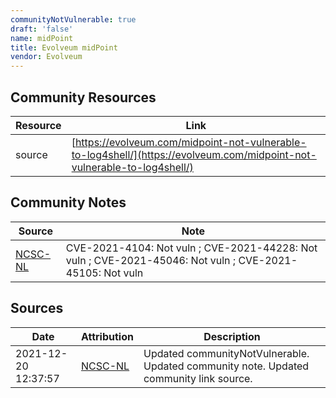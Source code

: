 ```yaml
---
communityNotVulnerable: true
draft: 'false'
name: midPoint
title: Evolveum midPoint
vendor: Evolveum
---
```



## Community Resources
| Resource | Link |
| --- | --- |
| source | [https://evolveum.com/midpoint-not-vulnerable-to-log4shell/](https://evolveum.com/midpoint-not-vulnerable-to-log4shell/) |

## Community Notes
| Source | Note |
| --- | --- |
| [NCSC-NL](https://github.com/NCSC-NL/log4shell/blob/main/software/README.md) | CVE-2021-4104: Not vuln ; CVE-2021-44228: Not vuln ; CVE-2021-45046: Not vuln ; CVE-2021-45105: Not vuln </ul> |

## Sources
| Date | Attribution | Description |
| --- | --- | --- |
| 2021-12-20 12:37:57 | [NCSC-NL](https://github.com/NCSC-NL/log4shell/blob/main/software/README.md) | Updated communityNotVulnerable. Updated community note. Updated community link source.  |
